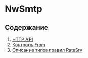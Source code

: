 # NwSmtp

## Содержание

1. [HTTP API](http/api.md)
1. [Контроль From](specs/control_from.md)
1. [Описание типов правил RateSrv](specs/ratesrv_rules.md)
